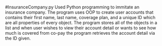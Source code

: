 #InsuranceCompany.py
Used Python programming to immitate an insurance company. The program uses OOP to create user accounts that contains their first name, last name, coverage plan, and a unique ID which are all properties of every object. The program stores all of the objects in a list and when user wishes to view their account detail or wants to see how much is covered from co-pay the program retrieves the account detail via the ID given.
